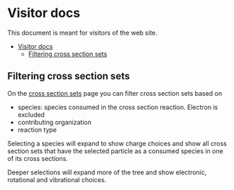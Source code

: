 <!--
SPDX-FileCopyrightText: LXCat team

SPDX-License-Identifier: AGPL-3.0-or-later
-->

# Visitor docs

This document is meant for visitors of the web site. 

- [Visitor docs](#visitor-docs)
  - [Filtering cross section sets](#filtering-cross-section-sets)

<!-- TODO Add background information for someone visiting the site. -->

<!-- TODO add explain what we mean with a cross section set and what is complete means -->

## Filtering cross section sets

On the [cross section sets](/scat-css) page you can filter cross section sets based on 
* species: species consumed in the cross section reaction. Electron is excluded
* contributing organization
* reaction type

Selecting a species will expand to show charge choices and show all cross section sets that have the selected particle as a consumed species in one of its cross sections.

Deeper selections will expand more of the tree and show electronic, rotational and vibrational choices.
